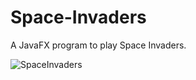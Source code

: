 # Space-Invaders
A JavaFX program to play Space Invaders.

![SpaceInvaders](https://user-images.githubusercontent.com/67403229/125967460-9f912b84-d7d9-4803-aa26-16a585cf071c.gif)

